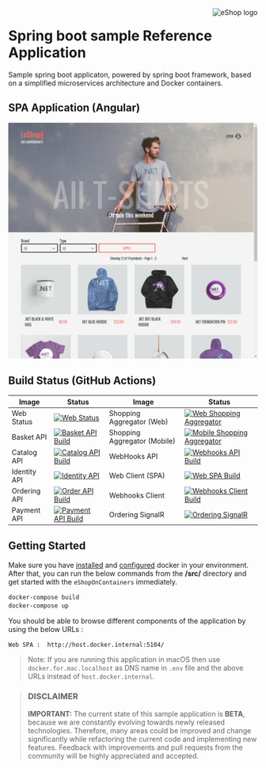 <a href="https://dot.net/architecture">
   <img src="https://github.com/dotnet-architecture/eShopOnContainers/raw/dev/img/eshop_logo.png" alt="eShop logo" title="eShopOnContainers" align="right" height="60" />
</a>

# Spring boot sample Reference Application

Sample spring boot applicaton, powered by spring boot framework, based on a simplified microservices architecture and Docker containers.

## SPA Application (Angular)

![](img/eshop-spa-app-home.png)

## Build Status (GitHub Actions)

| Image | Status | Image | Status |
| ------------- | ------------- | ------------- | ------------- |
| Web Status |  [![Web Status](https://github.com/dotnet-architecture/eShopOnContainers/workflows/webstatus/badge.svg?branch=dev)](https://github.com/dotnet-architecture/eShopOnContainers/actions?query=workflow%3Awebstatus) | Shopping Aggregator (Web) | [![Web Shopping Aggregator](https://github.com/dotnet-architecture/eShopOnContainers/workflows/webshoppingagg/badge.svg)](https://github.com/dotnet-architecture/eShopOnContainers/actions?query=workflow%3Awebshoppingagg) |
| Basket API | [![Basket API Build](https://github.com/harshaghanta/springboot-eshopOnContainers/actions/workflows/basket-api.yml/badge.svg)](https://github.com/harshaghanta/springboot-eshopOnContainers/actions/workflows/basket-api.yml) | Shopping Aggregator (Mobile) | [![Mobile Shopping Aggregator](https://github.com/dotnet-architecture/eShopOnContainers/workflows/mobileshoppingagg/badge.svg?branch=dev)](https://github.com/dotnet-architecture/eShopOnContainers/actions?query=workflow%3Amobileshoppingagg) |
| Catalog API | [![Catalog API Build](https://github.com/harshaghanta/springboot-eshopOnContainers/actions/workflows/catalog-api.yml/badge.svg)](https://github.com/harshaghanta/springboot-eshopOnContainers/actions/workflows/catalog-api.yml) | WebHooks API | [![Webhooks API Build](https://github.com/harshaghanta/springboot-eshopOnContainers/actions/workflows/webhooks-api.yml/badge.svg)](https://github.com/harshaghanta/springboot-eshopOnContainers/actions/workflows/webhooks-api.yml) |
|Identity API | [![Identity API](https://github.com/dotnet-architecture/eShopOnContainers/workflows/identity-api/badge.svg?branch=dev)](https://github.com/dotnet-architecture/eShopOnContainers/actions?query=workflow%3Aidentity-api) | Web Client (SPA) | [![Web SPA Build](https://github.com/harshaghanta/springboot-eshopOnContainers/actions/workflows/webspa.yml/badge.svg)](https://github.com/harshaghanta/springboot-eshopOnContainers/actions/workflows/webspa.yml) |
| Ordering API | [![Order API Build](https://github.com/harshaghanta/springboot-eshopOnContainers/actions/workflows/ordering-api.yml/badge.svg)](https://github.com/harshaghanta/springboot-eshopOnContainers/actions/workflows/ordering-api.yml) | Webhooks Client | [![Webhooks Client Build](https://github.com/harshaghanta/springboot-eshopOnContainers/actions/workflows/webhooks-client.yml/badge.svg)](https://github.com/harshaghanta/springboot-eshopOnContainers/actions/workflows/webhooks-client.yml) |
| Payment API | [![Payment API Build](https://github.com/harshaghanta/springboot-eshopOnContainers/actions/workflows/payment-api.yml/badge.svg)](https://github.com/harshaghanta/springboot-eshopOnContainers/actions/workflows/payment-api.yml) | Ordering SignalR | [![Ordering SignalR](https://github.com/dotnet-architecture/eShopOnContainers/workflows/ordering-signalrhub/badge.svg)](https://github.com/dotnet-architecture/eShopOnContainers/actions?query=workflow%3Aordering-signalrhub) | |



## Getting Started

Make sure you have [installed](https://docs.docker.com/docker-for-windows/install/) and [configured](https://github.com/dotnet-architecture/eShopOnContainers/wiki/Windows-setup#configure-docker) docker in your environment. After that, you can run the below commands from the **/src/** directory and get started with the `eShopOnContainers` immediately.

```powershell
docker-compose build
docker-compose up
```

You should be able to browse different components of the application by using the below URLs :

```
Web SPA :  http://host.docker.internal:5104/
```

>Note: If you are running this application in macOS then use `docker.for.mac.localhost` as DNS name in `.env` file and the above URLs instead of `host.docker.internal`.

>
> ### DISCLAIMER
>
> **IMPORTANT:** The current state of this sample application is **BETA**, because we are constantly evolving towards newly released technologies. Therefore, many areas could be improved and change significantly while refactoring the current code and implementing new features. Feedback with improvements and pull requests from the community will be highly appreciated and accepted.



